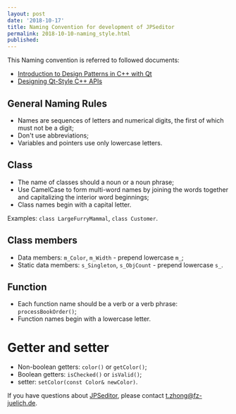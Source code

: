```yaml
---
layout: post
date: '2018-10-17'
title: Naming Convention for development of JPSeditor
permalink: 2018-10-10-naming_style.html
published: 
---
```


This Naming convention is referred to followed documents:

* [Introduction to Design Patterns in C++ with Qt](https://www.ics.com/designpatterns/solutions/style.html)
* [Designing Qt-Style C++ APIs](https://doc.qt.io/archives/qq/qq13-apis.html#theartofnaming)

## General Naming Rules

* Names are sequences of letters and numerical digits, the first of which must not be a digit;
* Don't use abbreviations;
* Variables and pointers use only lowercase letters.

## Class

* The name of classes should a noun or a noun phrase;
* Use CamelCase to form multi-word names by joining the words together and capitalizing the interior word beginnings;
* Class names begin with a capital letter.

Examples: `class LargeFurryMammal`, `class Customer`.

## Class members

* Data members: `m_Color`, `m_Width` - prepend lowercase `m_`;
* Static data members: `s_Singleton`, `s_ObjCount` - prepend lowercase `s_`.

## Function

* Each function name should be a verb or a verb phrase: `processBookOrder()`;
* Function names begin with a lowercase letter.

# Getter and setter

* Non-boolean getters: `color()` or `getColor()`;
* Boolean getters: `isChecked()` or `isValid()`;
* setter: `setColor(const Color& newColor)`.


<link rel="stylesheet" href="https://use.fontawesome.com/releases/v5.3.1/css/all.css" integrity="sha384-mzrmE5qonljUremFsqc01SB46JvROS7bZs3IO2EmfFsd15uHvIt+Y8vEf7N7fWAU" crossorigin="anonymous">

If you have questions about [JPSeditor](http://www.jupedsim.org/jpseditor/), please contact <t.zhong@fz-juelich.de>.